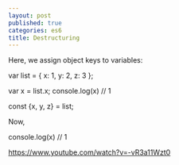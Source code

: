 ```yaml
---
layout: post
published: true
categories: es6
title: Destructuring
---
```


Here, we assign object keys to variables: 

var list = {
    x: 1,
    y: 2, 
    z: 3
}; 

var x = list.x; 
console.log(x) // 1

const {x, y, z} = list;

Now, 

console.log(x) // 1

https://www.youtube.com/watch?v=-vR3a11Wzt0